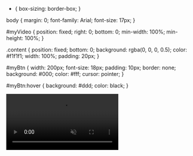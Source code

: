 * {
  box-sizing: border-box;
}

body {
  margin: 0;
  font-family: Arial;
  font-size: 17px;
}

#myVideo {
  position: fixed;
  right: 0;
  bottom: 0;
  min-width: 100%; 
  min-height: 100%;
}

.content {
  position: fixed;
  bottom: 0;
  background: rgba(0, 0, 0, 0.5);
  color: #f1f1f1;
  width: 100%;
  padding: 20px;
}

#myBtn {
  width: 200px;
  font-size: 18px;
  padding: 10px;
  border: none;
  background: #000;
  color: #fff;
  cursor: pointer;
}

#myBtn:hover {
  background: #ddd;
  color: black;
}
</style>

<video autoplay muted loop id="myVideo">
  <source src="rain.mp4" type="video/mp4">
  Your browser does not support HTML5 video.
</video>

<script>
var video = document.getElementById("myVideo");
var btn = document.getElementById("myBtn");

function myFunction() {
  if (video.paused) {
    video.play();
    btn.innerHTML = "Pause";
  } else {
    video.pause();
    btn.innerHTML = "Play";
  }
}
</script>
